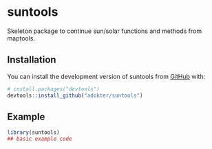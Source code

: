 
# suntools

<!-- badges: start -->
<!-- badges: end -->

Skeleton package to continue sun/solar functions and methods from maptools.

## Installation

You can install the development version of suntools from [GitHub](https://github.com/) with:

``` r
# install.packages("devtools")
devtools::install_github("adokter/suntools")
```

## Example


``` r
library(suntools)
## basic example code
```

